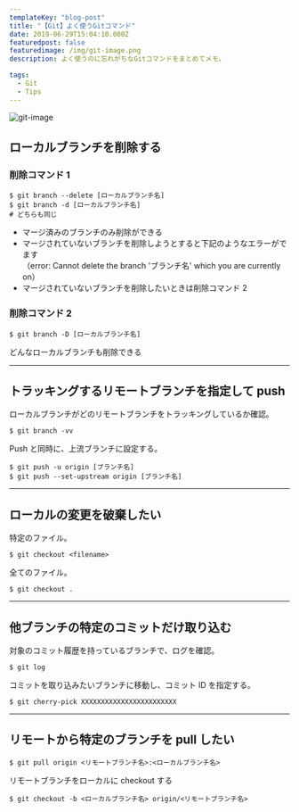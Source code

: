 ```yaml
---
templateKey: "blog-post"
title: "【Git】よく使うGitコマンド"
date: 2019-06-29T15:04:10.000Z
featuredpost: false
featuredimage: /img/git-image.png
description: よく使うのに忘れがちなGitコマンドをまとめてメモ。

tags:
  - Git
  - Tips
---
```


![git-image](/img/git-image.png)

## ローカルブランチを削除する

### 削除コマンド 1

```
$ git branch --delete [ローカルブランチ名]
$ git branch -d [ローカルブランチ名]
# どちらも同じ
```

- マージ済みのブランチのみ削除ができる
- マージされていないブランチを削除しようとすると下記のようなエラーがでます
  <br>（error: Cannot delete the branch 'ブランチ名' which you are currently on）
- マージされていないブランチを削除したいときは削除コマンド 2

### 削除コマンド 2

```
$ git branch -D [ローカルブランチ名]
```

どんなローカルブランチも削除できる

---

## トラッキングするリモートブランチを指定して push

ローカルブランチがどのリモートブランチをトラッキングしているか確認。

```
$ git branch -vv
```

Push と同時に、上流ブランチに設定する。

```
$ git push -u origin [ブランチ名]
$ git push --set-upstream origin [ブランチ名]
```

---

## ローカルの変更を破棄したい

特定のファイル。

```
$ git checkout <filename>
```

全てのファイル。

```
$ git checkout .
```

---

## 他ブランチの特定のコミットだけ取り込む

対象のコミット履歴を持っているブランチで、ログを確認。

```
$ git log
```

コミットを取り込みたいブランチに移動し、コミット ID を指定する。

```
$ git cherry-pick XXXXXXXXXXXXXXXXXXXXXXXX
```

---

## リモートから特定のブランチを pull したい

```
$ git pull origin <リモートブランチ名>:<ローカルブランチ名>
```

リモートブランチをローカルに checkout する

```
$ git checkout -b <ローカルブランチ名> origin/<リモートブランチ名>
```
